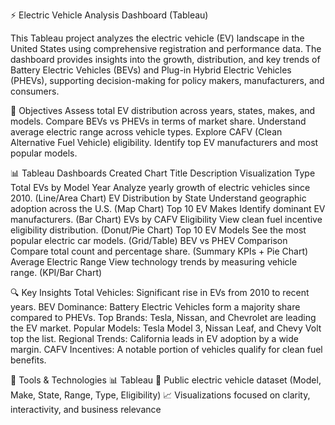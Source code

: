 ⚡ Electric Vehicle Analysis Dashboard (Tableau)

This Tableau project analyzes the electric vehicle (EV) landscape in the United States using comprehensive registration and performance data. The dashboard provides insights into the growth, distribution, and key trends of Battery Electric Vehicles (BEVs) and Plug-in Hybrid Electric Vehicles (PHEVs), supporting decision-making for policy makers, manufacturers, and consumers.

🎯 Objectives
Assess total EV distribution across years, states, makes, and models.
Compare BEVs vs PHEVs in terms of market share.
Understand average electric range across vehicle types.
Explore CAFV (Clean Alternative Fuel Vehicle) eligibility.
Identify top EV manufacturers and most popular models.

📊 Tableau Dashboards Created
Chart Title	Description	Visualization Type
Total EVs by Model Year	Analyze yearly growth of electric vehicles since 2010.	(Line/Area Chart)
EV Distribution by State	Understand geographic adoption across the U.S.	(Map Chart)
Top 10 EV Makes	Identify dominant EV manufacturers.	(Bar Chart)
EVs by CAFV Eligibility	View clean fuel incentive eligibility distribution.	(Donut/Pie Chart)
Top 10 EV Models	See the most popular electric car models.	(Grid/Table)
BEV vs PHEV Comparison	Compare total count and percentage share.	(Summary KPIs + Pie Chart)
Average Electric Range	View technology trends by measuring vehicle range.	(KPI/Bar Chart)

🔍 Key Insights
Total Vehicles: Significant rise in EVs from 2010 to recent years.
BEV Dominance: Battery Electric Vehicles form a majority share compared to PHEVs.
Top Brands: Tesla, Nissan, and Chevrolet are leading the EV market.
Popular Models: Tesla Model 3, Nissan Leaf, and Chevy Volt top the list.
Regional Trends: California leads in EV adoption by a wide margin.
CAFV Incentives: A notable portion of vehicles qualify for clean fuel benefits.

🧰 Tools & Technologies
📊 Tableau
📄 Public electric vehicle dataset (Model, Make, State, Range, Type, Eligibility)
📈 Visualizations focused on clarity, interactivity, and business relevance

